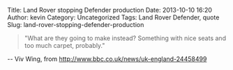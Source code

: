 Title: Land Rover stopping Defender production
Date: 2013-10-10 16:20
Author: kevin
Category: Uncategorized
Tags: Land Rover Defender, quote
Slug: land-rover-stopping-defender-production

> "What are they going to make instead? Something with nice seats and
> too much carpet, probably."

-- Viv Wing, from <http://www.bbc.co.uk/news/uk-england-24458499>
